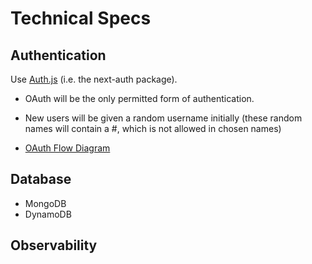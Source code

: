 # Technical Specs

## Authentication
Use [Auth.js](https://authjs.dev/getting-started/installation?framework=Next.js) (i.e. the next-auth package).

- OAuth will be the only permitted form of authentication.
- New users will be given a random username initially (these random names will contain a #, which is not allowed in chosen names)

- [OAuth Flow Diagram](https://authjs.dev/concepts/oauth)

## Database

- MongoDB
- DynamoDB

## Observability